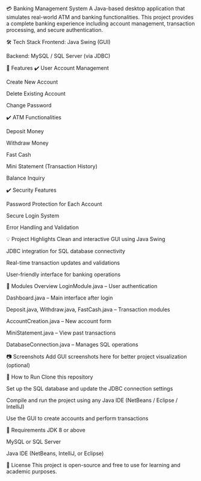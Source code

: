 💳 Banking Management System
A Java-based desktop application that simulates real-world ATM and banking functionalities. This project provides a complete banking experience including account management, transaction processing, and secure authentication.

🛠️ Tech Stack
Frontend: Java Swing (GUI)

Backend: MySQL / SQL Server (via JDBC)

📌 Features
✔️ User Account Management

Create New Account

Delete Existing Account

Change Password

✔️ ATM Functionalities

Deposit Money

Withdraw Money

Fast Cash

Mini Statement (Transaction History)

Balance Inquiry

✔️ Security Features

Password Protection for Each Account

Secure Login System

Error Handling and Validation

💡 Project Highlights
Clean and interactive GUI using Java Swing

JDBC integration for SQL database connectivity

Real-time transaction updates and validations

User-friendly interface for banking operations

📂 Modules Overview
LoginModule.java – User authentication

Dashboard.java – Main interface after login

Deposit.java, Withdraw.java, FastCash.java – Transaction modules

AccountCreation.java – New account form

MiniStatement.java – View past transactions

DatabaseConnection.java – Manages SQL operations

📷 Screenshots
Add GUI screenshots here for better project visualization (optional)

🚀 How to Run
Clone this repository

Set up the SQL database and update the JDBC connection settings

Compile and run the project using any Java IDE (NetBeans / Eclipse / IntelliJ)

Use the GUI to create accounts and perform transactions

📘 Requirements
JDK 8 or above

MySQL or SQL Server

Java IDE (NetBeans, IntelliJ, or Eclipse)

📄 License
This project is open-source and free to use for learning and academic purposes.
